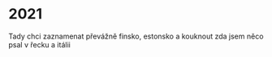 # 2021

Tady chci zaznamenat převážně finsko, estonsko a kouknout zda jsem něco psal v řecku a itálii